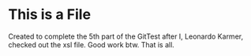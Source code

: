 # This is a File

Created to complete the 5th part of the GitTest after I, Leonardo Karmer, checked out the xsl file. Good work btw. That is all.
